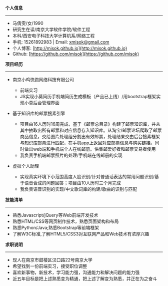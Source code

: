 
**个人信息**

---
- 马倩雯/女/1990
- 研究生在读/南京大学软件学院/软件工程
- 本科/西安电子科技大学计算机系/网络工程
- 手机: 15261892983  |  Email: xmisok@gmail.com
- 个人博客: [http://misok.github.io](http://misok.github.io)
- Github: [https://github.com/misok](https://github.com/misok)

**项目经历**

---

- 南京小鸡快跑网络科技有限公司
  - 前端实习
  - JS实现小莫简历手机端简历生成模板（产品已上线）/用bootstrap框架实现小莫后台管理界面

- 基于知识库的邮票搜素引擎
   - 项目由16人历时16周完成，基于《邮票总目录》构建了邮票知识库，并从其中抽取出所有邮票和对应信息存入知识库。从淘宝/邮票论坛爬取了邮票商品信息，交给图片处理组分割出有效邮票，处理结果交由后台搜素框架与知识库邮票进行匹配，在手机app上返回对应邮票信息与购买链接。同时做出web端和手机端个人在线邮册。供集邮爱好者和邮票交易者使用
  - 我负责手机端邮票照片的处理/手机端在线邮册的实现

- 虚拟个人助理
  - 实现真实环境下小范围高度人脸识别/针对普通话表达的常用问题识别/基于语音合成的问题回答；项目由10人历时三个月完成
  - 我负责语音识别的实现/中文歌词库的构建/歌曲的识别与匹配

**技能清单**

---
- 熟悉Javascript/jQuery等Web前端开发技术
- 熟悉HTML/CSS等网页制作技术，熟悉页面架构和布局
- 熟悉Python/Java;熟悉Bootstrap等前端框架
- 了解W3C标准,了解HTML5/CSS3对互联网产品和Web技术有浓厚兴趣


**求职说明**

---
- 现人在南京市鼓楼区汉口路22号南京大学
- 希望找到一份前端实习，接受职位调整
- 喜欢新事物，新技术，学习能力强，沟通能力和解决问题的能力强
- 近五年目标是把上述熟悉变为精通，把上述了解变为熟悉，并正在为之奋斗